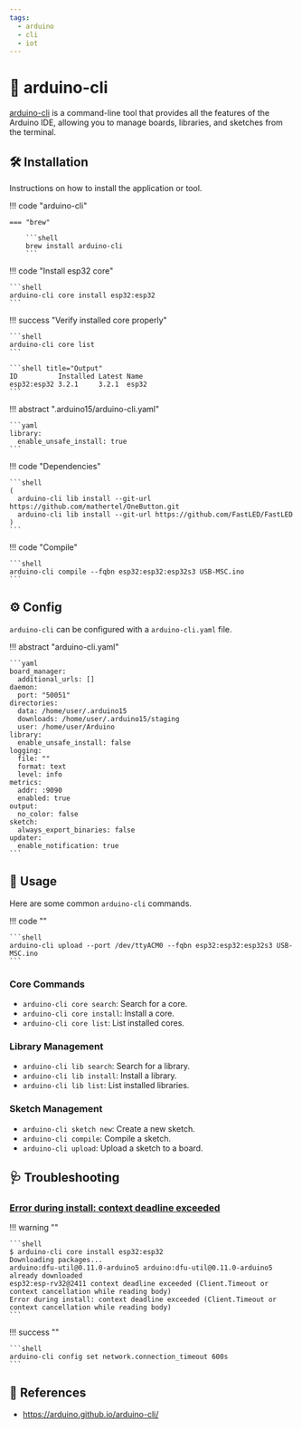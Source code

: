```yaml
---
tags:
  - arduino
  - cli
  - iot
---
```

# :robot: arduino-cli

[arduino-cli][1] is a command-line tool that provides all the features of the Arduino IDE, allowing you to manage boards, libraries, and sketches from the terminal.

## :hammer_and_wrench: Installation

Instructions on how to install the application or tool.

!!! code "arduino-cli"

    === "brew"
    
        ```shell
        brew install arduino-cli
        ```
    
!!! code "Install esp32 core"

    ```shell
    arduino-cli core install esp32:esp32
    ```

!!! success "Verify installed core properly"

    ```shell
    arduino-cli core list
    ```
    
    ```shell title="Output"
    ID          Installed Latest Name
    esp32:esp32 3.2.1     3.2.1  esp32
    ```

!!! abstract ".arduino15/arduino-cli.yaml"

    ```yaml
    library:
      enable_unsafe_install: true
    ```

!!! code "Dependencies"

    ```shell
    (
      arduino-cli lib install --git-url https://github.com/mathertel/OneButton.git
      arduino-cli lib install --git-url https://github.com/FastLED/FastLED
    )
    ```

!!! code "Compile"

    ```shell
    arduino-cli compile --fqbn esp32:esp32:esp32s3 USB-MSC.ino
    ```

## :gear: Config

`arduino-cli` can be configured with a `arduino-cli.yaml` file.

!!! abstract "arduino-cli.yaml"

    ```yaml
    board_manager:
      additional_urls: []
    daemon:
      port: "50051"
    directories:
      data: /home/user/.arduino15
      downloads: /home/user/.arduino15/staging
      user: /home/user/Arduino
    library:
      enable_unsafe_install: false
    logging:
      file: ""
      format: text
      level: info
    metrics:
      addr: :9090
      enabled: true
    output:
      no_color: false
    sketch:
      always_export_binaries: false
    updater:
      enable_notification: true
    ```

## :pencil: Usage

Here are some common `arduino-cli` commands.

!!! code ""

    ```shell
    arduino-cli upload --port /dev/ttyACM0 --fqbn esp32:esp32:esp32s3 USB-MSC.ino
    ```

### Core Commands

- `arduino-cli core search`: Search for a core.
- `arduino-cli core install`: Install a core.
- `arduino-cli core list`: List installed cores.

### Library Management

- `arduino-cli lib search`: Search for a library.
- `arduino-cli lib install`: Install a library.
- `arduino-cli lib list`: List installed libraries.

### Sketch Management

- `arduino-cli sketch new`: Create a new sketch.
- `arduino-cli compile`: Compile a sketch.
- `arduino-cli upload`: Upload a sketch to a board.

## :stethoscope: Troubleshooting

### [Error during install: context deadline exceeded][2]

!!! warning ""

    ```shell
    $ arduino-cli core install esp32:esp32
    Downloading packages...
    arduino:dfu-util@0.11.0-arduino5 arduino:dfu-util@0.11.0-arduino5 already downloaded
    esp32:esp-rv32@2411 context deadline exceeded (Client.Timeout or context cancellation while reading body)                                                                       
    Error during install: context deadline exceeded (Client.Timeout or context cancellation while reading body)
    ```

!!! success ""

    ```shell
    arduino-cli config set network.connection_timeout 600s
    ```

## :link: References

- <https://arduino.github.io/arduino-cli/>

[1]: <https://arduino.github.io/arduino-cli/>
[2]: <https://forum.arduino.cc/t/error-during-install-context-deadline-exceeded/1384509/2>
